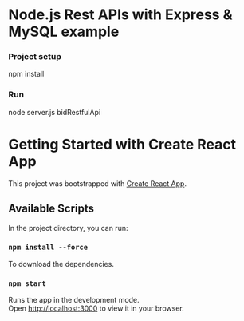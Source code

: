 # Node.js Rest APIs with Express & MySQL example

### Project setup
npm install

### Run
node server.js
 b i d R e s t f u l A p i 

# Getting Started with Create React App

This project was bootstrapped with [Create React App](https://github.com/facebook/create-react-app).

## Available Scripts
In the project directory, you can run:

### `npm install --force`

To download the dependencies.

### `npm start`

Runs the app in the development mode.\
Open [http://localhost:3000](http://localhost:3000) to view it in your browser.
 
 
